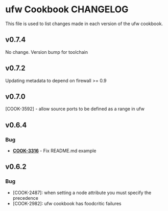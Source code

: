 ufw Cookbook CHANGELOG
======================
This file is used to list changes made in each version of the ufw cookbook.


v0.7.4
------
No change. Version bump for toolchain


v0.7.2
------
Updating metadata to depend on firewall >= 0.9


v0.7.0
------
[COOK-3592] - allow source ports to be defined as a range in ufw


v0.6.4
------
### Bug
- **[COOK-3316](https://tickets.opscode.com/browse/COOK-3316)** - Fix README.md example

v0.6.2
------
### Bug
- [COOK-2487]: when setting a node attribute you must specify the precedence
- [COOK-2982]: ufw cookbook has foodcritic failures
